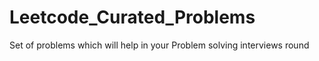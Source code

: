 # Leetcode_Curated_Problems

Set of problems which will help in your Problem solving interviews round
